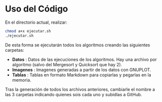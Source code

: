 # Uso del Código

En el directorio actual, realizar:

~~~bash
chmod a+x ejecutar.sh
./ejecutar.sh
~~~

De esta forma se ejecutarán todos los algoritmos creando las siguientes carpetas:

- **Datos** : Datos de las ejecuciones de los algoritmos. Hay una archivo por algoritmo (salvo del Mergesort y Quicksort que hay 2).
- **Imagenes** : Imagenes generadas a partir de los datos con GNUPLOT.
- **Tablas** : Tablas en formato Markdown para copiarlas y pegarlas en la memoria.

Tras la generación de todos los archivos anteriores, cambiarle el nombre a las 3 carpetas indicando quienes sois cada uno y subidlas a GitHub.
